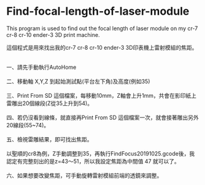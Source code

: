 # Find-focal-length-of-laser-module
This program is used to find out the focal length of laser module on my cr-7 cr-8 cr-10 ender-3 3D print machine.

這個程式是用來找出我的cr-7 cr-8 cr-10 ender-3 3D印表機上雷射模組的焦距。

<BR>一、請先手動執行AutoHome</BR>
<BR>二、移動軸 X,Y,Z 到起始測試點(平台左下角)及高度(例如35) </BR>
<BR>三、Print From SD 這個檔案，每移動10mm，Z軸會上升1mm，共會在影印紙上雷雕出20個線段(Z從35上升到54)。 </BR>
<BR>四、若仍沒看到線條，就直接再Print From SD 這個檔案一次，就會接著雕出另外20線段(55~74)。 </BR>
<BR>五、檢視雷雕結果，即可找出焦距。 </BR>
<BR>    以聖順的cr8為例，Z手動調整到35，再執行FindFocus20191025.gcode後，我認定有完整刻出的是z=43～51，所以我設定焦距為中間值 47 就可以了。 </BR>
<BR>六、如果想要改變焦距，可手動旋轉雷射模組前端的透鏡來調整。</BR>
